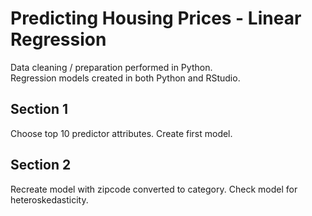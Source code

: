 # Predicting Housing Prices - Linear Regression

Data cleaning / preparation performed in Python.  
Regression models created in both Python and RStudio.

## Section 1
Choose top 10 predictor attributes.
Create first model.

## Section 2
Recreate model with zipcode converted to category.
Check model for heteroskedasticity.
